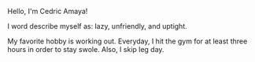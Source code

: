 Hello, I'm Cedric Amaya!

I word describe myself as: lazy, unfriendly, and uptight.

My favorite hobby is working out. Everyday, I hit the gym for at least three
hours in order to stay swole. Also, I skip leg day.
